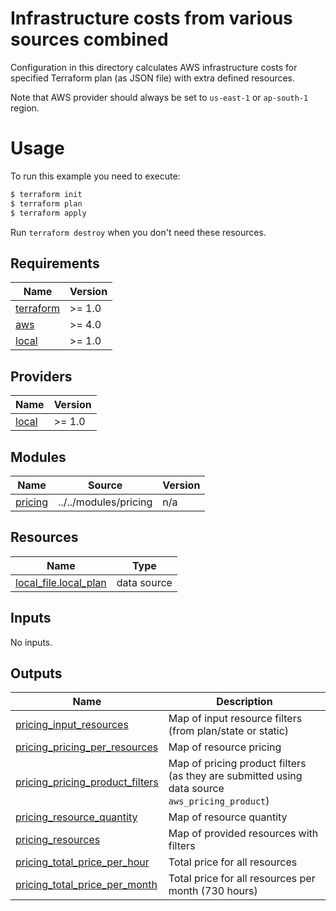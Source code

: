 # Infrastructure costs from various sources combined

Configuration in this directory calculates AWS infrastructure costs for specified Terraform plan (as JSON file) with extra defined resources.

Note that AWS provider should always be set to `us-east-1` or `ap-south-1` region.

# Usage

To run this example you need to execute:

```bash
$ terraform init
$ terraform plan
$ terraform apply
```

Run `terraform destroy` when you don't need these resources.

<!-- BEGINNING OF PRE-COMMIT-TERRAFORM DOCS HOOK -->
## Requirements

| Name | Version |
|------|---------|
| <a name="requirement_terraform"></a> [terraform](#requirement\_terraform) | >= 1.0 |
| <a name="requirement_aws"></a> [aws](#requirement\_aws) | >= 4.0 |
| <a name="requirement_local"></a> [local](#requirement\_local) | >= 1.0 |

## Providers

| Name | Version |
|------|---------|
| <a name="provider_local"></a> [local](#provider\_local) | >= 1.0 |

## Modules

| Name | Source | Version |
|------|--------|---------|
| <a name="module_pricing"></a> [pricing](#module\_pricing) | ../../modules/pricing | n/a |

## Resources

| Name | Type |
|------|------|
| [local_file.local_plan](https://registry.terraform.io/providers/hashicorp/local/latest/docs/data-sources/file) | data source |

## Inputs

No inputs.

## Outputs

| Name | Description |
|------|-------------|
| <a name="output_pricing_input_resources"></a> [pricing\_input\_resources](#output\_pricing\_input\_resources) | Map of input resource filters (from plan/state or static) |
| <a name="output_pricing_pricing_per_resources"></a> [pricing\_pricing\_per\_resources](#output\_pricing\_pricing\_per\_resources) | Map of resource pricing |
| <a name="output_pricing_pricing_product_filters"></a> [pricing\_pricing\_product\_filters](#output\_pricing\_pricing\_product\_filters) | Map of pricing product filters (as they are submitted using data source `aws_pricing_product`) |
| <a name="output_pricing_resource_quantity"></a> [pricing\_resource\_quantity](#output\_pricing\_resource\_quantity) | Map of resource quantity |
| <a name="output_pricing_resources"></a> [pricing\_resources](#output\_pricing\_resources) | Map of provided resources with filters |
| <a name="output_pricing_total_price_per_hour"></a> [pricing\_total\_price\_per\_hour](#output\_pricing\_total\_price\_per\_hour) | Total price for all resources |
| <a name="output_pricing_total_price_per_month"></a> [pricing\_total\_price\_per\_month](#output\_pricing\_total\_price\_per\_month) | Total price for all resources per month (730 hours) |
<!-- END OF PRE-COMMIT-TERRAFORM DOCS HOOK -->
